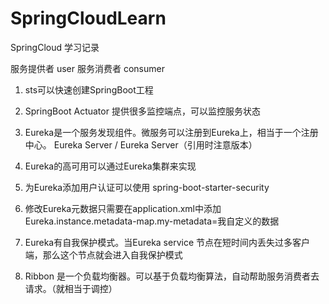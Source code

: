 # SpringCloudLearn
SpringCloud 学习记录

服务提供者 user
服务消费者 consumer

1. sts可以快速创建SpringBoot工程

2. SpringBoot Actuator 提供很多监控端点，可以监控服务状态


3. Eureka是一个服务发现组件。微服务可以注册到Eureka上，相当于一个注册中心。
Eureka Server / Eureka Server（引用时注意版本）

4. Eureka的高可用可以通过Eureka集群来实现

5. 为Eureka添加用户认证可以使用 spring-boot-starter-security

6. 修改Eureka元数据只需要在application.xml中添加
Eureka.instance.metadata-map.my-metadata=我自定义的数据

7. Eureka有自我保护模式。当Eureka service 节点在短时间内丢失过多客户端，那么这个节点就会进入自我保护模式

8. Ribbon 是一个负载均衡器。可以基于负载均衡算法，自动帮助服务消费者去请求。（就相当于调控）
